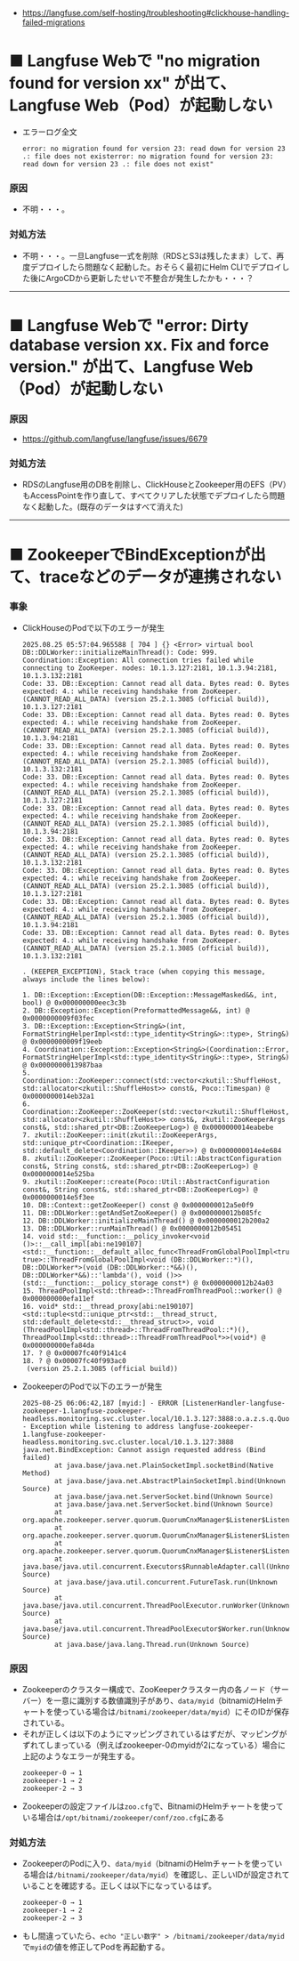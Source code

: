 - https://langfuse.com/self-hosting/troubleshooting#clickhouse-handling-failed-migrations

# ■ Langfuse Webで "no migration found for version xx" が出て、Langfuse Web（Pod）が起動しない	
- エラーログ全文  
  ```
  error: no migration found for version 23: read down for version 23 .: file does not existerror: no migration found for version 23: read down for version 23 .: file does not exist"
  ```
### 原因
- 不明・・・。

### 対処方法
- 不明・・・。一旦Langfuse一式を削除（RDSとS3は残したまま）して、再度デプロイしたら問題なく起動した。おそらく最初にHelm CLIでデプロイした後にArgoCDから更新したせいで不整合が発生したかも・・・？

---

# ■ Langfuse Webで "error: Dirty database version xx. Fix and force version." が出て、Langfuse Web（Pod）が起動しない

### 原因
- https://github.com/langfuse/langfuse/issues/6679

### 対処方法
- RDSのLangfuse用のDBを削除し、ClickHouseとZookeeper用のEFS（PV）もAccessPointを作り直して、すべてクリアした状態でデプロイしたら問題なく起動した。(既存のデータはすべて消えた)

---

# ■ ZookeeperでBindExceptionが出て、traceなどのデータが連携されない

### 事象
- ClickHouseのPodで以下のエラーが発生  
  ```shell
  2025.08.25 05:57:04.965588 [ 704 ] {} <Error> virtual bool DB::DDLWorker::initializeMainThread(): Code: 999. Coordination::Exception: All connection tries failed while connecting to ZooKeeper. nodes: 10.1.3.127:2181, 10.1.3.94:2181, 10.1.3.132:2181
  Code: 33. DB::Exception: Cannot read all data. Bytes read: 0. Bytes expected: 4.: while receiving handshake from ZooKeeper. (CANNOT_READ_ALL_DATA) (version 25.2.1.3085 (official build)), 10.1.3.127:2181
  Code: 33. DB::Exception: Cannot read all data. Bytes read: 0. Bytes expected: 4.: while receiving handshake from ZooKeeper. (CANNOT_READ_ALL_DATA) (version 25.2.1.3085 (official build)), 10.1.3.94:2181
  Code: 33. DB::Exception: Cannot read all data. Bytes read: 0. Bytes expected: 4.: while receiving handshake from ZooKeeper. (CANNOT_READ_ALL_DATA) (version 25.2.1.3085 (official build)), 10.1.3.132:2181
  Code: 33. DB::Exception: Cannot read all data. Bytes read: 0. Bytes expected: 4.: while receiving handshake from ZooKeeper. (CANNOT_READ_ALL_DATA) (version 25.2.1.3085 (official build)), 10.1.3.127:2181
  Code: 33. DB::Exception: Cannot read all data. Bytes read: 0. Bytes expected: 4.: while receiving handshake from ZooKeeper. (CANNOT_READ_ALL_DATA) (version 25.2.1.3085 (official build)), 10.1.3.94:2181
  Code: 33. DB::Exception: Cannot read all data. Bytes read: 0. Bytes expected: 4.: while receiving handshake from ZooKeeper. (CANNOT_READ_ALL_DATA) (version 25.2.1.3085 (official build)), 10.1.3.132:2181
  Code: 33. DB::Exception: Cannot read all data. Bytes read: 0. Bytes expected: 4.: while receiving handshake from ZooKeeper. (CANNOT_READ_ALL_DATA) (version 25.2.1.3085 (official build)), 10.1.3.127:2181
  Code: 33. DB::Exception: Cannot read all data. Bytes read: 0. Bytes expected: 4.: while receiving handshake from ZooKeeper. (CANNOT_READ_ALL_DATA) (version 25.2.1.3085 (official build)), 10.1.3.94:2181
  Code: 33. DB::Exception: Cannot read all data. Bytes read: 0. Bytes expected: 4.: while receiving handshake from ZooKeeper. (CANNOT_READ_ALL_DATA) (version 25.2.1.3085 (official build)), 10.1.3.132:2181

  . (KEEPER_EXCEPTION), Stack trace (when copying this message, always include the lines below):

  1. DB::Exception::Exception(DB::Exception::MessageMasked&&, int, bool) @ 0x000000000eec3c3b
  2. DB::Exception::Exception(PreformattedMessage&&, int) @ 0x0000000009f03fec
  3. DB::Exception::Exception<String&>(int, FormatStringHelperImpl<std::type_identity<String&>::type>, String&) @ 0x0000000009f19eeb
  4. Coordination::Exception::Exception<String&>(Coordination::Error, FormatStringHelperImpl<std::type_identity<String&>::type>, String&) @ 0x0000000013987baa
  5. Coordination::ZooKeeper::connect(std::vector<zkutil::ShuffleHost, std::allocator<zkutil::ShuffleHost>> const&, Poco::Timespan) @ 0x0000000014eb32a1
  6. Coordination::ZooKeeper::ZooKeeper(std::vector<zkutil::ShuffleHost, std::allocator<zkutil::ShuffleHost>> const&, zkutil::ZooKeeperArgs const&, std::shared_ptr<DB::ZooKeeperLog>) @ 0x0000000014eabebe
  7. zkutil::ZooKeeper::init(zkutil::ZooKeeperArgs, std::unique_ptr<Coordination::IKeeper, std::default_delete<Coordination::IKeeper>>) @ 0x0000000014e4e684
  8. zkutil::ZooKeeper::ZooKeeper(Poco::Util::AbstractConfiguration const&, String const&, std::shared_ptr<DB::ZooKeeperLog>) @ 0x0000000014e525ba
  9. zkutil::ZooKeeper::create(Poco::Util::AbstractConfiguration const&, String const&, std::shared_ptr<DB::ZooKeeperLog>) @ 0x0000000014e5f3ee
  10. DB::Context::getZooKeeper() const @ 0x0000000012a5e0f9
  11. DB::DDLWorker::getAndSetZooKeeper() @ 0x0000000012b085fc
  12. DB::DDLWorker::initializeMainThread() @ 0x0000000012b200a2
  13. DB::DDLWorker::runMainThread() @ 0x0000000012b05451
  14. void std::__function::__policy_invoker<void ()>::__call_impl[abi:ne190107]<std::__function::__default_alloc_func<ThreadFromGlobalPoolImpl<true, true>::ThreadFromGlobalPoolImpl<void (DB::DDLWorker::*)(), DB::DDLWorker*>(void (DB::DDLWorker::*&&)(), DB::DDLWorker*&&)::'lambda'(), void ()>>(std::__function::__policy_storage const*) @ 0x0000000012b24a03
  15. ThreadPoolImpl<std::thread>::ThreadFromThreadPool::worker() @ 0x000000000efa11ef
  16. void* std::__thread_proxy[abi:ne190107]<std::tuple<std::unique_ptr<std::__thread_struct, std::default_delete<std::__thread_struct>>, void (ThreadPoolImpl<std::thread>::ThreadFromThreadPool::*)(), ThreadPoolImpl<std::thread>::ThreadFromThreadPool*>>(void*) @ 0x000000000efa84da
  17. ? @ 0x00007fc40f9141c4
  18. ? @ 0x00007fc40f993ac0
   (version 25.2.1.3085 (official build))
  ```
- ZookeeperのPodで以下のエラーが発生  
  ```shell
  2025-08-25 06:06:42,187 [myid:] - ERROR [ListenerHandler-langfuse-zookeeper-1.langfuse-zookeeper-headless.monitoring.svc.cluster.local/10.1.3.127:3888:o.a.z.s.q.QuorumCnxManager$Listener$ListenerHandler@1099] - Exception while listening to address langfuse-zookeeper-1.langfuse-zookeeper-headless.monitoring.svc.cluster.local/10.1.3.127:3888
  java.net.BindException: Cannot assign requested address (Bind failed)
          at java.base/java.net.PlainSocketImpl.socketBind(Native Method)
          at java.base/java.net.AbstractPlainSocketImpl.bind(Unknown Source)
          at java.base/java.net.ServerSocket.bind(Unknown Source)
          at java.base/java.net.ServerSocket.bind(Unknown Source)
          at org.apache.zookeeper.server.quorum.QuorumCnxManager$Listener$ListenerHandler.createNewServerSocket(QuorumCnxManager.java:1141)
          at org.apache.zookeeper.server.quorum.QuorumCnxManager$Listener$ListenerHandler.acceptConnections(QuorumCnxManager.java:1070)
          at org.apache.zookeeper.server.quorum.QuorumCnxManager$Listener$ListenerHandler.run(QuorumCnxManager.java:1039)
          at java.base/java.util.concurrent.Executors$RunnableAdapter.call(Unknown Source)
          at java.base/java.util.concurrent.FutureTask.run(Unknown Source)
          at java.base/java.util.concurrent.ThreadPoolExecutor.runWorker(Unknown Source)
          at java.base/java.util.concurrent.ThreadPoolExecutor$Worker.run(Unknown Source)
          at java.base/java.lang.Thread.run(Unknown Source)
  ```

### 原因
- Zookeeperのクラスター構成で、ZooKeeperクラスター内の各ノード（サーバー）を一意に識別する数値識別子があり、`data/myid`（bitnamiのHelmチャートを使っている場合は`/bitnami/zookeeper/data/myid`）にそのIDが保存されている。
- それが正しくは以下のようにマッピングされているはずだが、マッピングがずれてしまっている（例えばzookeeper-0のmyidが2になっている）場合に上記のようなエラーが発生する。  
  ```
  zookeeper-0 → 1
  zookeeper-1 → 2
  zookeeper-2 → 3
  ```
- Zookeeperの設定ファイルは`zoo.cfg`で、BitnamiのHelmチャートを使っている場合は`/opt/bitnami/zookeeper/conf/zoo.cfg`にある

### 対処方法
- ZookeeperのPodに入り、`data/myid`（bitnamiのHelmチャートを使っている場合は`/bitnami/zookeeper/data/myid`）を確認し、正しいIDが設定されていることを確認する。正しくは以下になっているはず。  
  ```
  zookeeper-0 → 1
  zookeeper-1 → 2
  zookeeper-2 → 3
  ```
- もし間違っていたら、`echo "正しい数字" > /bitnami/zookeeper/data/myid`で`myid`の値を修正してPodを再起動する。
